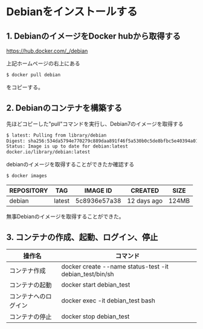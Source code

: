 # Debianをインストールする

##  1. DebianのイメージをDocker hubから取得する

https://hub.docker.com/_/debian

上記ホームページの右上にある
~~~sh
$ docker pull debian
~~~
をコピーする。

## 2. Debianのコンテナを構築する


先ほどコピーした"pull"コマンドを実行し、Debian7のイメージを取得する
~~~sh
$ latest: Pulling from library/debian
Digest: sha256:534da5794e770279c889daa891f46f5a530b0c5de8bfbc5e40394a0164d9fa87
Status: Image is up to date for debian:latest
docker.io/library/debian:latest
~~~

debianのイメージを取得することができたか確認する
~~~sh
$ docker images
~~~


|REPOSITORY|TAG|IMAGE ID|CREATED|SIZE|
|--------------|-----------|---|---|---|
|debian |  latest |5c8936e57a38 | 12 days ago | 124MB

無事Debianのイメージを取得することができた。

## 3. コンテナの作成、起動、ログイン、停止



|操作名|コマンド|
|-----|-----|
|コンテナ作成| docker create --name status-test -it debian_test/bin/sh|
|コンテナの起動|docker start debian_test|
|コンテナへのログイン | docker exec -it debian_test bash|
|コンテナの停止|docker stop debian_test|
